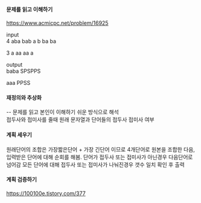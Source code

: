#### 문제를 읽고 이해하기
https://www.acmicpc.net/problem/16925

input</br>
4
aba
bab
a
b
ba
ba

3
a
aa
aa
a

output</br>
baba
SPSPPS

aaa
PPSS

#### 재정의와 추상화<br>
-- 문제를 읽고 본인이 이해하기 쉬운 방식으로 해석<br>
접두사와 접미사를 줄때 원래 문자열과 단어들의 접두사 접미사 여부

#### 계획 세우기<br>
원래단어의 조합은 가장짧은단어 + 가장 긴단어 이므로 4개단어로 원본을 조합한 다음, 입력받은 단어에 대해 순회를 해봄.
단어가 접두사 또는 접미사가 아닌경우 다음단어로 넘어감
모든 단어에 대해 접두사 또는 접미사가 나눠진경우 갯수 일치 확인 후 출력 

#### 계획 검증하기
https://100100e.tistory.com/377
